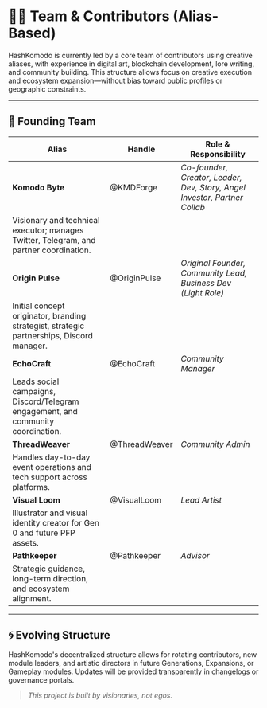 # 🧑‍🚀 Team & Contributors (Alias-Based)

HashKomodo is currently led by a core team of contributors using creative aliases, with experience in digital art, blockchain development, lore writing, and community building. This structure allows focus on creative execution and ecosystem expansion—without bias toward public profiles or geographic constraints.

---

## 🔹 Founding Team

| Alias                                                                                     | Handle        | Role & Responsibility                                                     |
| ----------------------------------------------------------------------------------------- | ------------- | ------------------------------------------------------------------------- |
| **Komodo Byte**                                                                           | @KMDForge     | *Co-founder, Creator, Leader, Dev, Story, Angel Investor, Partner Collab* |
| Visionary and technical executor; manages Twitter, Telegram, and partner coordination.    |               |                                                                           |
| **Origin Pulse**                                                                          | @OriginPulse  | *Original Founder, Community Lead, Business Dev (Light Role)*             |
| Initial concept originator, branding strategist, strategic partnerships, Discord manager. |               |                                                                           |
| **EchoCraft**                                                                             | @EchoCraft    | *Community Manager*                                                       |
| Leads social campaigns, Discord/Telegram engagement, and community coordination.          |               |                                                                           |
| **ThreadWeaver**                                                                          | @ThreadWeaver | *Community Admin*                                                         |
| Handles day-to-day event operations and tech support across platforms.                    |               |                                                                           |
| **Visual Loom**                                                                           | @VisualLoom   | *Lead Artist*                                                             |
| Illustrator and visual identity creator for Gen 0 and future PFP assets.                  |               |                                                                           |
| **Pathkeeper**                                                                            | @Pathkeeper   | *Advisor*                                                                 |
| Strategic guidance, long-term direction, and ecosystem alignment.                         |               |                                                                           |

---

## 🌀 Evolving Structure

HashKomodo's decentralized structure allows for rotating contributors, new module leaders, and artistic directors in future Generations, Expansions, or Gameplay modules. Updates will be provided transparently in changelogs or governance portals.

> *This project is built by visionaries, not egos.*
